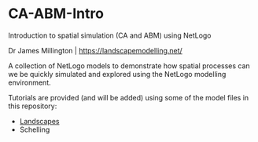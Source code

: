 # CA-ABM-Intro
Introduction to spatial simulation (CA and ABM) using NetLogo

Dr James Millington | https://landscapemodelling.net/ 

A collection of NetLogo models to demonstrate how spatial processes can we be quickly simulated and explored using the NetLogo modelling environment. 

Tutorials are provided (and will be added) using some of the model files in this repository:
- [Landscapes](https://github.com/jamesdamillington/CA-ABM-Intro/blob/master/Landscapes/Landscapes-Tutorial.md)
- Schelling 

